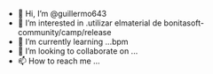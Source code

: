 - 👋 Hi, I’m @guillermo643
- 👀 I’m interested in .utilizar elmaterial de bonitasoft-community/camp/release
- 🌱 I’m currently learning ...bpm
- 💞️ I’m looking to collaborate on ...
- 📫 How to reach me ...

<!---
guillermo643/guillermo643 is a ✨ special ✨ repository because its `README.md` (this file) appears on your GitHub profile.
You can click the Preview link to take a look at your changes.
--->
